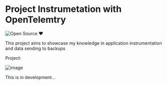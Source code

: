 <h1>Project Instrumetation with OpenTelemtry</h1>

![Open Source ❤️](https://img.shields.io/badge/Open%20Source-%E2%9D%A4%EF%B8%8F-black)



This project aims to showcase my knowledge in application instrumentation and data sending to backups

Project:
  
![image](https://github.com/user-attachments/assets/4f57bdc2-ff40-45be-a033-8552d4656356)


This is in development...
